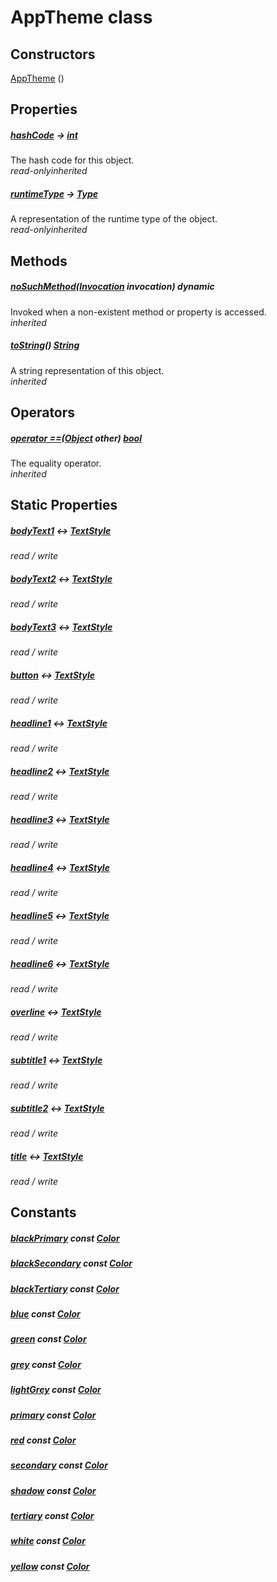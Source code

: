 


# AppTheme class













## Constructors

[AppTheme](../apptheme/AppTheme/AppTheme.md) ()

   


## Properties

##### [hashCode](https://api.flutter.dev/flutter/dart-core/Object/hashCode.html) &#8594; [int](https://api.flutter.dev/flutter/dart-core/int-class.html)



The hash code for this object.  
_<span class="feature">read-only</span><span class="feature">inherited</span>_



##### [runtimeType](https://api.flutter.dev/flutter/dart-core/Object/runtimeType.html) &#8594; [Type](https://api.flutter.dev/flutter/dart-core/Type-class.html)



A representation of the runtime type of the object.  
_<span class="feature">read-only</span><span class="feature">inherited</span>_





## Methods

##### [noSuchMethod](https://api.flutter.dev/flutter/dart-core/Object/noSuchMethod.html)([Invocation](https://api.flutter.dev/flutter/dart-core/Invocation-class.html) invocation) dynamic



Invoked when a non-existent method or property is accessed.  
_<span class="feature">inherited</span>_



##### [toString](https://api.flutter.dev/flutter/dart-core/Object/toString.html)() [String](https://api.flutter.dev/flutter/dart-core/String-class.html)



A string representation of this object.  
_<span class="feature">inherited</span>_





## Operators

##### [operator ==](https://api.flutter.dev/flutter/dart-core/Object/operator_equals.html)([Object](https://api.flutter.dev/flutter/dart-core/Object-class.html) other) [bool](https://api.flutter.dev/flutter/dart-core/bool-class.html)



The equality operator.  
_<span class="feature">inherited</span>_





## Static Properties

##### [bodyText1](../apptheme/AppTheme/bodyText1.md) &#8596; [TextStyle](https://api.flutter.dev/flutter/painting/TextStyle-class.html)



  
_<span class="feature">read / write</span>_



##### [bodyText2](../apptheme/AppTheme/bodyText2.md) &#8596; [TextStyle](https://api.flutter.dev/flutter/painting/TextStyle-class.html)



  
_<span class="feature">read / write</span>_



##### [bodyText3](../apptheme/AppTheme/bodyText3.md) &#8596; [TextStyle](https://api.flutter.dev/flutter/painting/TextStyle-class.html)



  
_<span class="feature">read / write</span>_



##### [button](../apptheme/AppTheme/button.md) &#8596; [TextStyle](https://api.flutter.dev/flutter/painting/TextStyle-class.html)



  
_<span class="feature">read / write</span>_



##### [headline1](../apptheme/AppTheme/headline1.md) &#8596; [TextStyle](https://api.flutter.dev/flutter/painting/TextStyle-class.html)



  
_<span class="feature">read / write</span>_



##### [headline2](../apptheme/AppTheme/headline2.md) &#8596; [TextStyle](https://api.flutter.dev/flutter/painting/TextStyle-class.html)



  
_<span class="feature">read / write</span>_



##### [headline3](../apptheme/AppTheme/headline3.md) &#8596; [TextStyle](https://api.flutter.dev/flutter/painting/TextStyle-class.html)



  
_<span class="feature">read / write</span>_



##### [headline4](../apptheme/AppTheme/headline4.md) &#8596; [TextStyle](https://api.flutter.dev/flutter/painting/TextStyle-class.html)



  
_<span class="feature">read / write</span>_



##### [headline5](../apptheme/AppTheme/headline5.md) &#8596; [TextStyle](https://api.flutter.dev/flutter/painting/TextStyle-class.html)



  
_<span class="feature">read / write</span>_



##### [headline6](../apptheme/AppTheme/headline6.md) &#8596; [TextStyle](https://api.flutter.dev/flutter/painting/TextStyle-class.html)



  
_<span class="feature">read / write</span>_



##### [overline](../apptheme/AppTheme/overline.md) &#8596; [TextStyle](https://api.flutter.dev/flutter/painting/TextStyle-class.html)



  
_<span class="feature">read / write</span>_



##### [subtitle1](../apptheme/AppTheme/subtitle1.md) &#8596; [TextStyle](https://api.flutter.dev/flutter/painting/TextStyle-class.html)



  
_<span class="feature">read / write</span>_



##### [subtitle2](../apptheme/AppTheme/subtitle2.md) &#8596; [TextStyle](https://api.flutter.dev/flutter/painting/TextStyle-class.html)



  
_<span class="feature">read / write</span>_



##### [title](../apptheme/AppTheme/title.md) &#8596; [TextStyle](https://api.flutter.dev/flutter/painting/TextStyle-class.html)



  
_<span class="feature">read / write</span>_








## Constants

##### [blackPrimary](../apptheme/AppTheme/blackPrimary-constant.md) const [Color](https://api.flutter.dev/flutter/dart-ui/Color-class.html)



  




##### [blackSecondary](../apptheme/AppTheme/blackSecondary-constant.md) const [Color](https://api.flutter.dev/flutter/dart-ui/Color-class.html)



  




##### [blackTertiary](../apptheme/AppTheme/blackTertiary-constant.md) const [Color](https://api.flutter.dev/flutter/dart-ui/Color-class.html)



  




##### [blue](../apptheme/AppTheme/blue-constant.md) const [Color](https://api.flutter.dev/flutter/dart-ui/Color-class.html)



  




##### [green](../apptheme/AppTheme/green-constant.md) const [Color](https://api.flutter.dev/flutter/dart-ui/Color-class.html)



  




##### [grey](../apptheme/AppTheme/grey-constant.md) const [Color](https://api.flutter.dev/flutter/dart-ui/Color-class.html)



  




##### [lightGrey](../apptheme/AppTheme/lightGrey-constant.md) const [Color](https://api.flutter.dev/flutter/dart-ui/Color-class.html)



  




##### [primary](../apptheme/AppTheme/primary-constant.md) const [Color](https://api.flutter.dev/flutter/dart-ui/Color-class.html)



  




##### [red](../apptheme/AppTheme/red-constant.md) const [Color](https://api.flutter.dev/flutter/dart-ui/Color-class.html)



  




##### [secondary](../apptheme/AppTheme/secondary-constant.md) const [Color](https://api.flutter.dev/flutter/dart-ui/Color-class.html)



  




##### [shadow](../apptheme/AppTheme/shadow-constant.md) const [Color](https://api.flutter.dev/flutter/dart-ui/Color-class.html)



  




##### [tertiary](../apptheme/AppTheme/tertiary-constant.md) const [Color](https://api.flutter.dev/flutter/dart-ui/Color-class.html)



  




##### [white](../apptheme/AppTheme/white-constant.md) const [Color](https://api.flutter.dev/flutter/dart-ui/Color-class.html)



  




##### [yellow](../apptheme/AppTheme/yellow-constant.md) const [Color](https://api.flutter.dev/flutter/dart-ui/Color-class.html)



  









